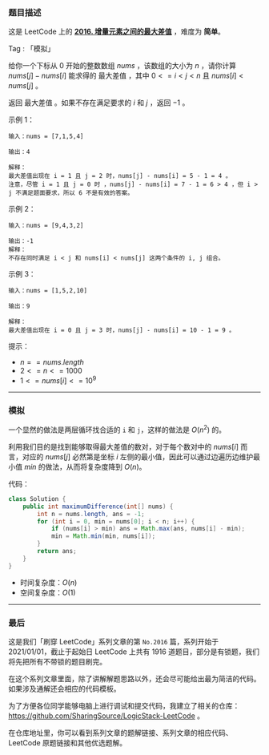 ### 题目描述

这是 LeetCode 上的 **[2016. 增量元素之间的最大差值](https://leetcode-cn.com/problems/maximum-difference-between-increasing-elements/solution/gong-shui-san-xie-jian-dan-mo-ni-ti-by-a-gisg/)** ，难度为 **简单**。

Tag : 「模拟」



给你一个下标从 $0$ 开始的整数数组 $nums$ ，该数组的大小为 $n$ ，请你计算 $nums[j] - nums[i]$ 能求得的 最大差值 ，其中 $0 <= i < j < n$ 且 $nums[i] < nums[j]$ 。

返回 最大差值 。如果不存在满足要求的 $i$ 和 $j$ ，返回 $-1$ 。

示例 1：
```
输入：nums = [7,1,5,4]

输出：4

解释：
最大差值出现在 i = 1 且 j = 2 时，nums[j] - nums[i] = 5 - 1 = 4 。
注意，尽管 i = 1 且 j = 0 时 ，nums[j] - nums[i] = 7 - 1 = 6 > 4 ，但 i > j 不满足题面要求，所以 6 不是有效的答案。
```
示例 2：
```
输入：nums = [9,4,3,2]

输出：-1
解释：
不存在同时满足 i < j 和 nums[i] < nums[j] 这两个条件的 i, j 组合。
```
示例 3：
```
输入：nums = [1,5,2,10]

输出：9

解释：
最大差值出现在 i = 0 且 j = 3 时，nums[j] - nums[i] = 10 - 1 = 9 。
```

提示：
* $n == nums.length$
* $2 <= n <= 1000$
* $1 <= nums[i] <= 10^9$

---

### 模拟

一个显然的做法是两层循环找合适的 `i` 和 `j`，这样的做法是 $O(n^2)$ 的。

利用我们目的是找到能够取得最大差值的数对，对于每个数对中的 $nums[i]$ 而言，对应的 $nums[j]$ 必然第是坐标 $i$ 左侧的最小值，因此可以通过边遍历边维护最小值 $min$ 的做法，从而将复杂度降到 $O(n)$。

代码：
```java
class Solution {
    public int maximumDifference(int[] nums) {
        int n = nums.length, ans = -1;
        for (int i = 0, min = nums[0]; i < n; i++) {
            if (nums[i] > min) ans = Math.max(ans, nums[i] - min);
            min = Math.min(min, nums[i]);
        }
        return ans;
    }
}
```
* 时间复杂度：$O(n)$
* 空间复杂度：$O(1)$

---

### 最后

这是我们「刷穿 LeetCode」系列文章的第 `No.2016` 篇，系列开始于 2021/01/01，截止于起始日 LeetCode 上共有 1916 道题目，部分是有锁题，我们将先把所有不带锁的题目刷完。

在这个系列文章里面，除了讲解解题思路以外，还会尽可能给出最为简洁的代码。如果涉及通解还会相应的代码模板。

为了方便各位同学能够电脑上进行调试和提交代码，我建立了相关的仓库：https://github.com/SharingSource/LogicStack-LeetCode 。

在仓库地址里，你可以看到系列文章的题解链接、系列文章的相应代码、LeetCode 原题链接和其他优选题解。


